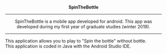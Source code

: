  <p align="center">
  <strong> SpinTheBottle </strong>
  </p>
<hr> </hr>

<p align="center"> SpinTheBottle is a mobile app developed for android. This app was developed during my first year of graduate studies (winter 2019). </p>

<hr> </hr>

<p> This application allows you to play to "Spin the bottle" without bottle. <br> This application is coded in Java with the Android Studio IDE.</p>
